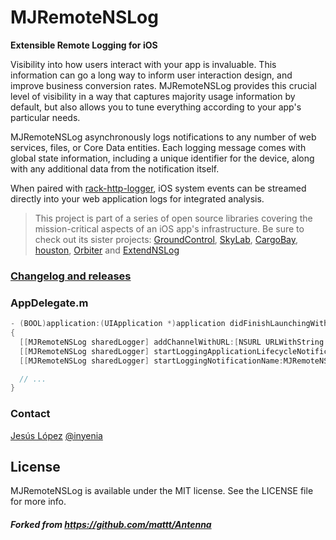 # MJRemoteNSLog
**Extensible Remote Logging for iOS**

Visibility into how users interact with your app is invaluable. This information can go a long way to inform user interaction design, and improve business conversion rates. MJRemoteNSLog provides this crucial level of visibility in a way that captures majority usage information by default, but also allows you to tune everything according to your app's particular needs.

MJRemoteNSLog asynchronously logs notifications to any number of web services, files, or Core Data entities. Each logging message comes with global state information, including a unique identifier for the device, along with any additional data from the notification itself.

When paired with [rack-http-logger](https://github.com/mattt/rack-http-logger), iOS system events can be streamed directly into your web application logs for integrated analysis.

> This project is part of a series of open source libraries covering the mission-critical aspects of an iOS app's infrastructure. Be sure to check out its sister projects: [GroundControl](https://github.com/mattt/GroundControl), [SkyLab](https://github.com/mattt/SkyLab), [CargoBay](https://github.com/mattt/CargoBay), [houston](https://github.com/mattt/houston), [Orbiter](https://github.com/mattt/Orbiter) and [ExtendNSLog](https://github.com/ben46/ExtendNSLog)

### [Changelog and releases](History.md)

### AppDelegate.m

```objective-c
- (BOOL)application:(UIApplication *)application didFinishLaunchingWithOptions:(NSDictionary *)launchOptions
{
  [[MJRemoteNSLog sharedLogger] addChannelWithURL:[NSURL URLWithString:@"http://example.com"] method:@"LOG"];
  [[MJRemoteNSLog sharedLogger] startLoggingApplicationLifecycleNotifications];
  [[MJRemoteNSLog sharedLogger] startLoggingNotificationName:MJRemoteNSLogExampleNotification];

  // ...
}
```

### Contact

[Jesús López](http://github.com/inyenia)
[@inyenia](https://twitter.com/inyenia)

## License

MJRemoteNSLog is available under the MIT license. See the LICENSE file for more info.

##### Forked from https://github.com/mattt/Antenna
